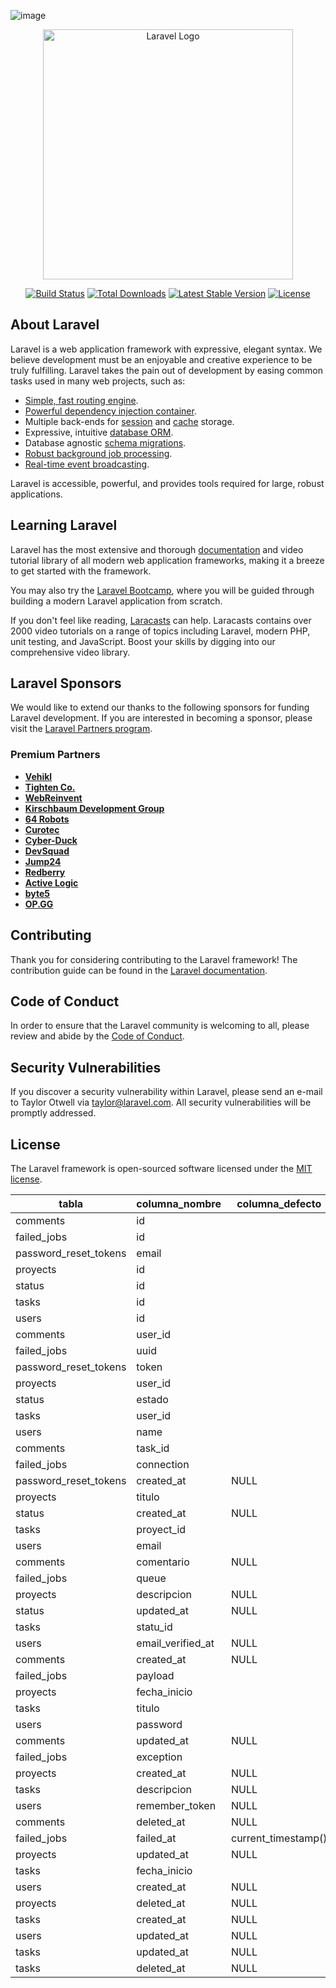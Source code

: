 

![image](https://github.com/nestorpedraza/prueba/assets/45646808/88a7f6da-9a6c-42f1-9844-77151071192d)


<p align="center"><a href="https://laravel.com" target="_blank"><img src="https://raw.githubusercontent.com/laravel/art/master/logo-lockup/5%20SVG/2%20CMYK/1%20Full%20Color/laravel-logolockup-cmyk-red.svg" width="400" alt="Laravel Logo"></a></p>

<p align="center">
<a href="https://github.com/laravel/framework/actions"><img src="https://github.com/laravel/framework/workflows/tests/badge.svg" alt="Build Status"></a>
<a href="https://packagist.org/packages/laravel/framework"><img src="https://img.shields.io/packagist/dt/laravel/framework" alt="Total Downloads"></a>
<a href="https://packagist.org/packages/laravel/framework"><img src="https://img.shields.io/packagist/v/laravel/framework" alt="Latest Stable Version"></a>
<a href="https://packagist.org/packages/laravel/framework"><img src="https://img.shields.io/packagist/l/laravel/framework" alt="License"></a>
</p>

## About Laravel

Laravel is a web application framework with expressive, elegant syntax. We believe development must be an enjoyable and creative experience to be truly fulfilling. Laravel takes the pain out of development by easing common tasks used in many web projects, such as:

- [Simple, fast routing engine](https://laravel.com/docs/routing).
- [Powerful dependency injection container](https://laravel.com/docs/container).
- Multiple back-ends for [session](https://laravel.com/docs/session) and [cache](https://laravel.com/docs/cache) storage.
- Expressive, intuitive [database ORM](https://laravel.com/docs/eloquent).
- Database agnostic [schema migrations](https://laravel.com/docs/migrations).
- [Robust background job processing](https://laravel.com/docs/queues).
- [Real-time event broadcasting](https://laravel.com/docs/broadcasting).

Laravel is accessible, powerful, and provides tools required for large, robust applications.

## Learning Laravel

Laravel has the most extensive and thorough [documentation](https://laravel.com/docs) and video tutorial library of all modern web application frameworks, making it a breeze to get started with the framework.

You may also try the [Laravel Bootcamp](https://bootcamp.laravel.com), where you will be guided through building a modern Laravel application from scratch.

If you don't feel like reading, [Laracasts](https://laracasts.com) can help. Laracasts contains over 2000 video tutorials on a range of topics including Laravel, modern PHP, unit testing, and JavaScript. Boost your skills by digging into our comprehensive video library.

## Laravel Sponsors

We would like to extend our thanks to the following sponsors for funding Laravel development. If you are interested in becoming a sponsor, please visit the [Laravel Partners program](https://partners.laravel.com).

### Premium Partners

- **[Vehikl](https://vehikl.com/)**
- **[Tighten Co.](https://tighten.co)**
- **[WebReinvent](https://webreinvent.com/)**
- **[Kirschbaum Development Group](https://kirschbaumdevelopment.com)**
- **[64 Robots](https://64robots.com)**
- **[Curotec](https://www.curotec.com/services/technologies/laravel/)**
- **[Cyber-Duck](https://cyber-duck.co.uk)**
- **[DevSquad](https://devsquad.com/hire-laravel-developers)**
- **[Jump24](https://jump24.co.uk)**
- **[Redberry](https://redberry.international/laravel/)**
- **[Active Logic](https://activelogic.com)**
- **[byte5](https://byte5.de)**
- **[OP.GG](https://op.gg)**

## Contributing

Thank you for considering contributing to the Laravel framework! The contribution guide can be found in the [Laravel documentation](https://laravel.com/docs/contributions).

## Code of Conduct

In order to ensure that the Laravel community is welcoming to all, please review and abide by the [Code of Conduct](https://laravel.com/docs/contributions#code-of-conduct).

## Security Vulnerabilities

If you discover a security vulnerability within Laravel, please send an e-mail to Taylor Otwell via [taylor@laravel.com](mailto:taylor@laravel.com). All security vulnerabilities will be promptly addressed.

## License

The Laravel framework is open-sourced software licensed under the [MIT license](https://opensource.org/licenses/MIT).


|tabla|columna_nombre|columna_defecto|columna_nulo|columna_tipo_dato|columna_longitud|columna_descripcion|
|-----|--------------|---------------|------------|-----------------|----------------|-------------------|
|comments|id||NO|bigint|20||
|failed_jobs|id||NO|bigint|20||
|password_reset_tokens|email||NO|varchar|255||
|proyects|id||NO|bigint|20||
|status|id||NO|bigint|20||
|tasks|id||NO|bigint|20||
|users|id||NO|bigint|20||
|comments|user_id||NO|bigint|20||
|failed_jobs|uuid||NO|varchar|255||
|password_reset_tokens|token||NO|varchar|255||
|proyects|user_id||NO|bigint|20||
|status|estado||NO|varchar|255||
|tasks|user_id||NO|bigint|20||
|users|name||NO|varchar|255||
|comments|task_id||NO|bigint|20||
|failed_jobs|connection||NO|text|65535||
|password_reset_tokens|created_at|NULL|YES|timestamp|||
|proyects|titulo||NO|varchar|255||
|status|created_at|NULL|YES|timestamp|||
|tasks|proyect_id||NO|bigint|20||
|users|email||NO|varchar|255||
|comments|comentario|NULL|YES|text|65535||
|failed_jobs|queue||NO|text|65535||
|proyects|descripcion|NULL|YES|text|65535||
|status|updated_at|NULL|YES|timestamp|||
|tasks|statu_id||NO|bigint|20||
|users|email_verified_at|NULL|YES|timestamp|||
|comments|created_at|NULL|YES|timestamp|||
|failed_jobs|payload||NO|longtext|4294967295||
|proyects|fecha_inicio||NO|date|||
|tasks|titulo||NO|varchar|255||
|users|password||NO|varchar|255||
|comments|updated_at|NULL|YES|timestamp|||
|failed_jobs|exception||NO|longtext|4294967295||
|proyects|created_at|NULL|YES|timestamp|||
|tasks|descripcion|NULL|YES|text|65535||
|users|remember_token|NULL|YES|varchar|100||
|comments|deleted_at|NULL|YES|timestamp|||
|failed_jobs|failed_at|current_timestamp()|NO|timestamp|||
|proyects|updated_at|NULL|YES|timestamp|||
|tasks|fecha_inicio||NO|date|||
|users|created_at|NULL|YES|timestamp|||
|proyects|deleted_at|NULL|YES|timestamp|||
|tasks|created_at|NULL|YES|timestamp|||
|users|updated_at|NULL|YES|timestamp|||
|tasks|updated_at|NULL|YES|timestamp|||
|tasks|deleted_at|NULL|YES|timestamp|||
